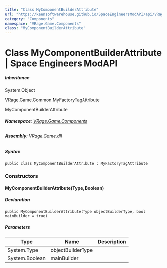 ```yaml
---
title: "Class MyComponentBuilderAttribute"
url: "https://keensoftwarehouse.github.io/SpaceEngineersModAPI/api/VRage.Game.Components.MyComponentBuilderAttribute.html"
category: "Components"
namespace: "VRage.Game.Components"
class: "MyComponentBuilderAttribute"
---
```


# Class MyComponentBuilderAttribute | Space Engineers ModAPI

##### Inheritance

System.Object

VRage.Game.Common.MyFactoryTagAttribute

MyComponentBuilderAttribute

###### **Namespace**: [VRage.Game.Components](https://keensoftwarehouse.github.io/SpaceEngineersModAPI/api/VRage.Game.Components.html)

###### **Assembly**: VRage.Game.dll

##### Syntax

```
public class MyComponentBuilderAttribute : MyFactoryTagAttribute
```

### Constructors

#### MyComponentBuilderAttribute(Type, Boolean)

##### Declaration

```
public MyComponentBuilderAttribute(Type objectBuilderType, bool mainBuilder = true)
```

##### Parameters

| Type | Name | Description |
| --- | --- | --- |
| System.Type | objectBuilderType |     |
| System.Boolean | mainBuilder |     |